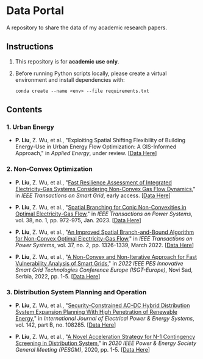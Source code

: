 # Data Portal

A repository to share the data of my academic research papers.

## Instructions

1. This repository is for **academic use only**.

2. Before running Python scripts locally, please create a virtual environment and install dependencies with:
   
    `conda create --name <env> --file requirements.txt`

## Contents

### 1. Urban Energy

- **P. Liu**, Z. Wu, et al., "Exploiting Spatial Shifting Flexibility of Building Energy-Use in Urban Energy Flow Optimization: A GIS-Informed Approach," in *Applied Energy*, under review. [[Data Here](https://github.com/pengxiang-liu/data-portal/tree/main/gis_informed_urban_energy)]

### 2. Non-Convex Optimization

- **P. Liu**, Z. Wu, et al., "[Fast Resilience Assessment of Integrated Electricity-Gas Systems Considering Non-Convex Gas Flow Dynamics](https://ieeexplore.ieee.org/document/10416289/)," in *IEEE Transactions on Smart Grid*, early access. [[Data Here](https://github.com/pengxiang-liu/data-portal/tree/main/electricity_gas_resilience)]

- **P. Liu**, Z. Wu, et al., "[Spatial Branching for Conic Non-Convexities in Optimal Electricity-Gas Flow](https://ieeexplore.ieee.org/document/9953559/)," in *IEEE Transactions on Power Systems*, vol. 38, no. 1, pp. 972-975, Jan. 2023. [[Data Here](https://github.com/pengxiang-liu/data-portal/tree/main/optimal_energy_flow_conic)]

- **P. Liu**, Z. Wu, et al., "[An Improved Spatial Branch-and-Bound Algorithm for Non-Convex Optimal Electricity-Gas Flow](https://ieeexplore.ieee.org/document/9507323)," in *IEEE Transactions on Power Systems*, vol. 37, no. 2, pp. 1326-1339, March 2022. [[Data Here](https://github.com/pengxiang-liu/data-portal/tree/main/optimal_energy_flow_bilinear)]

- **P. Liu**, Z. Wu, et al., "[A Non-Convex and Non-Iterative Approach for Fast Vulnerability Analysis of Smart Grids](https://ieeexplore.ieee.org/document/9960551/)," in *2022 IEEE PES Innovative Smart Grid Technologies Conference Europe (ISGT-Europe)*, Novi Sad, Serbia, 2022, pp. 1-5. [[Data Here](https://github.com/pengxiang-liu/data-portal/tree/main/smart_grid_vulnerability)]

### 3. Distribution System Planning and Operation

- **P. Liu**, Z. Wu, et al., "[Security-Constrained AC–DC Hybrid Distribution System Expansion Planning With High Penetration of Renewable Energy](https://www.sciencedirect.com/science/article/pii/S0142061522003064)," in *International Journal of Electrical Power & Energy Systems*, vol. 142, part B, no. 108285. [[Data Here](https://github.com/pengxiang-liu/data-portal/tree/main/security_constrained_planning)]

- **P. Liu**, Z. Wu, et al., "[A Novel Acceleration Strategy for N-1 Contingency Screening in Distribution System](https://ieeexplore.ieee.org/document/9281445)," in *2020 IEEE Power & Energy Society General Meeting (PESGM)*, 2020, pp. 1-5. [[Data Here](https://github.com/pengxiang-liu/data-portal/tree/main/contingency_screening)]